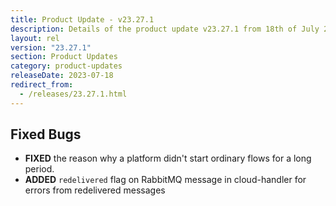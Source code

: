 ```yaml
---
title: Product Update - v23.27.1
description: Details of the product update v23.27.1 from 18th of July 2023.
layout: rel
version: "23.27.1"
section: Product Updates
category: product-updates
releaseDate: 2023-07-18
redirect_from:
  - /releases/23.27.1.html
---
```

## Fixed Bugs

*   **FIXED** the reason why a platform didn't start ordinary flows for a long period. 
*   **ADDED** `redelivered` flag on RabbitMQ message in cloud-handler for errors from redelivered messages
